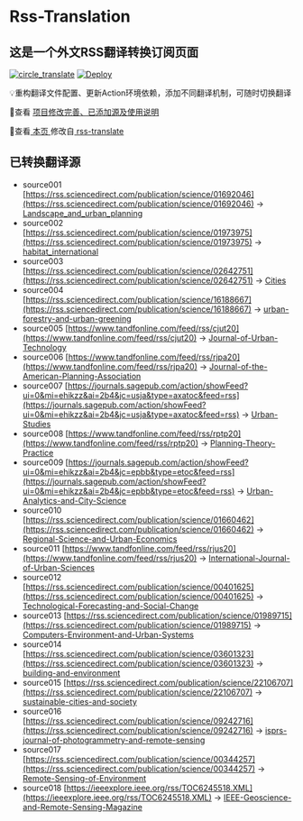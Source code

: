 #  Rss-Translation

## 这是一个外文RSS翻译转换订阅页面 

[![circle_translate](https://github.com/zacharyzhang0092/RSS-translation2/actions/workflows/circle_translate.yml/badge.svg)](https://github.com/zacharyzhang0092/RSS-translation2/actions/workflows/circle_translate.yml) [![Deploy](https://github.com/zacharyzhang0092/RSS-translation2/actions/workflows/jekyll-gh-pages.yml/badge.svg)](https://github.com/zacharyzhang0092/RSS-translation2/actions/workflows/jekyll-gh-pages.yml)

 💡重构翻译文件配置、更新Action环境依赖，添加不同翻译机制，可随时切换翻译

 📢查看 [项目修改完善、已添加源及使用说明](https://github.com/rcy1314/Rss-Translation/tree/main/illustrate)

 📢查看[ 本页 ](https://rcy1314.github.io/Rss-Translation) 修改自[ rss-translate ](https://github.com/talengu/rss-translate)

## 已转换翻译源
 - source001 [https://rss.sciencedirect.com/publication/science/01692046](https://rss.sciencedirect.com/publication/science/01692046) -> [Landscape_and_urban_planning](rss/Landscape_and_urban_planning.xml)
 - source002 [https://rss.sciencedirect.com/publication/science/01973975](https://rss.sciencedirect.com/publication/science/01973975) -> [habitat_international](rss/habitat_international.xml)
 - source003 [https://rss.sciencedirect.com/publication/science/02642751](https://rss.sciencedirect.com/publication/science/02642751) -> [Cities](rss/Cities.xml)
 - source004 [https://rss.sciencedirect.com/publication/science/16188667](https://rss.sciencedirect.com/publication/science/16188667) -> [urban-forestry-and-urban-greening](rss/urban-forestry-and-urban-greening.xml)
 - source005 [https://www.tandfonline.com/feed/rss/cjut20](https://www.tandfonline.com/feed/rss/cjut20) -> [Journal-of-Urban-Technology](rss/Journal-of-Urban-Technology.xml)
 - source006 [https://www.tandfonline.com/feed/rss/rjpa20](https://www.tandfonline.com/feed/rss/rjpa20) -> [Journal-of-the-American-Planning-Association](rss/Journal-of-the-American-Planning-Association.xml)
 - source007 [https://journals.sagepub.com/action/showFeed?ui=0&mi=ehikzz&ai=2b4&jc=usja&type=axatoc&feed=rss](https://journals.sagepub.com/action/showFeed?ui=0&mi=ehikzz&ai=2b4&jc=usja&type=axatoc&feed=rss) -> [Urban-Studies](rss/Urban-Studies.xml)
 - source008 [https://www.tandfonline.com/feed/rss/rptp20](https://www.tandfonline.com/feed/rss/rptp20) -> [Planning-Theory-Practice](rss/Planning-Theory-Practice.xml)
 - source009 [https://journals.sagepub.com/action/showFeed?ui=0&mi=ehikzz&ai=2b4&jc=epbb&type=etoc&feed=rss](https://journals.sagepub.com/action/showFeed?ui=0&mi=ehikzz&ai=2b4&jc=epbb&type=etoc&feed=rss) -> [Urban-Analytics-and-City-Science](rss/Urban-Analytics-and-City-Science.xml)
 - source010 [https://rss.sciencedirect.com/publication/science/01660462](https://rss.sciencedirect.com/publication/science/01660462) -> [Regional-Science-and-Urban-Economics](rss/Regional-Science-and-Urban-Economics.xml)
 - source011 [https://www.tandfonline.com/feed/rss/rjus20](https://www.tandfonline.com/feed/rss/rjus20) -> [International-Journal-of-Urban-Sciences](rss/International-Journal-of-Urban-Sciences.xml)
 - source012 [https://rss.sciencedirect.com/publication/science/00401625](https://rss.sciencedirect.com/publication/science/00401625) -> [Technological-Forecasting-and-Social-Change](rss/Technological-Forecasting-and-Social-Change.xml)
 - source013 [https://rss.sciencedirect.com/publication/science/01989715](https://rss.sciencedirect.com/publication/science/01989715) -> [Computers-Environment-and-Urban-Systems](rss/Computers-Environment-and-Urban-Systems.xml)
 - source014 [https://rss.sciencedirect.com/publication/science/03601323](https://rss.sciencedirect.com/publication/science/03601323) -> [building-and-environment](rss/building-and-environment.xml)
 - source015 [https://rss.sciencedirect.com/publication/science/22106707](https://rss.sciencedirect.com/publication/science/22106707) -> [sustainable-cities-and-society](rss/sustainable-cities-and-society.xml)
 - source016 [https://rss.sciencedirect.com/publication/science/09242716](https://rss.sciencedirect.com/publication/science/09242716) -> [isprs-journal-of-photogrammetry-and-remote-sensing](rss/isprs-journal-of-photogrammetry-and-remote-sensing.xml)
 - source017 [https://rss.sciencedirect.com/publication/science/00344257](https://rss.sciencedirect.com/publication/science/00344257) -> [Remote-Sensing-of-Environment](rss/Remote-Sensing-of-Environment.xml)
 - source018 [https://ieeexplore.ieee.org/rss/TOC6245518.XML](https://ieeexplore.ieee.org/rss/TOC6245518.XML) -> [IEEE-Geoscience-and-Remote-Sensing-Magazine](rss/IEEE-Geoscience-and-Remote-Sensing-Magazine.xml)
